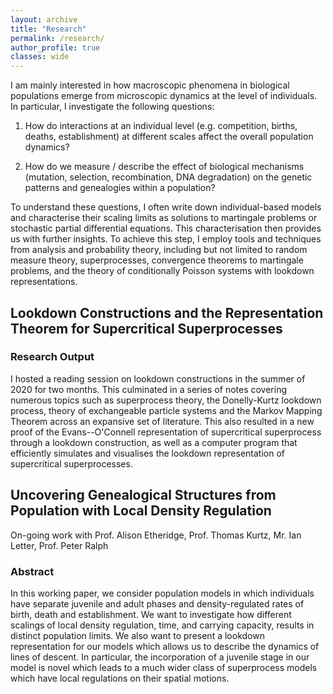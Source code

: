 ```yaml
---
layout: archive
title: "Research"
permalink: /research/
author_profile: true
classes: wide
---
```

I am mainly interested in how macroscopic phenomena in biological populations emerge from microscopic dynamics at the level of individuals. In particular, I investigate the following questions:

1) How do interactions at an individual level (e.g. competition, births, deaths, establishment) at different scales affect the overall population dynamics? 

2) How do we measure / describe the effect of biological mechanisms (mutation, selection, recombination, DNA degradation) on the genetic patterns and genealogies within a population?

To understand these questions, I often write down individual-based models and characterise their scaling limits as solutions to martingale problems or stochastic partial differential equations. This characterisation then provides us with further insights. To achieve this step, I employ tools and techniques from analysis and probability theory, including but not limited to random measure theory, superprocesses, convergence theorems to martingale problems, and the theory of conditionally Poisson systems with lookdown representations.

## Lookdown Constructions and the Representation Theorem for Supercritical Superprocesses
### Research Output
  I hosted a reading session on lookdown constructions in the summer of 2020 for two months. This culminated in a series of notes covering numerous topics such as superprocess theory, the Donelly-Kurtz lookdown process, theory of exchangeable particle systems and the Markov Mapping Theorem across an expansive set of literature. This also resulted in a new proof of the Evans--O'Connell representation of supercritical superprocess through a lookdown construction, as well as a computer program that efficiently simulates and visualises the lookdown representation of supercritical superprocesses.

## Uncovering Genealogical Structures from Population with Local Density Regulation
  On-going work with Prof. Alison Etheridge, Prof. Thomas Kurtz, Mr. Ian Letter, Prof. Peter Ralph
### Abstract
  In this working paper, we consider population models in which individuals have separate juvenile and adult phases and density-regulated rates of birth, death and establishment. We want to investigate how different scalings of local density regulation, time, and carrying capacity, results in distinct population limits. We also want to present a lookdown representation for our models which allows us to describe the dynamics of lines of descent. In particular, the incorporation of a juvenile stage in our model is novel which leads to a much wider class of superprocess models which have local regulations on their spatial motions.